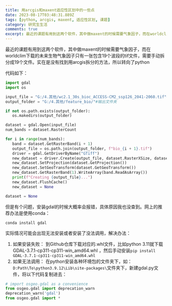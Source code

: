 ```yaml
---
title: 用arcgis和maxent适应性区划中的一些点
date: 2023-08-17T03:48:31.889Z
tags: [python, arcgis, maxent, 适应性区划, 课题]
category: 研究生生活
comments: true
excerpt: 最近的课题有用到这两个软件，其中做maxent的时候需要气象因子，而在worldclim下载的未来生物气象因子只有一张包含19个波段的tif文件，需要手动拆分成19个文件。实在是没有找到用arcgis拆分的方法，所以转向了python
---
```


最近的课题有用到这两个软件，其中做maxent的时候需要气象因子，而在worldclim下载的未来生物气象因子只有一张包含19个波段的tif文件，需要手动拆分成19个文件。实在是没有找到用arcgis拆分的方法，所以转向了python

代码如下：

```python
import gdal
import os

input_file = "G:/4.其他/wc2.1_30s_bioc_ACCESS-CM2_ssp126_2041-2060.tif"#下载的tif文件
output_folder = "G:/4.其他/feature_bio/"#输出文件夹

if not os.path.exists(output_folder):
   os.makedirs(output_folder)

dataset = gdal.Open(input_file)
num_bands = dataset.RasterCount

for i in range(num_bands):
   band = dataset.GetRasterBand(i + 1)
   output_file = os.path.join(output_folder, f"bio_{i + 1}.tif")
   driver = gdal.GetDriverByName("GTiff")
   new_dataset = driver.Create(output_file, dataset.RasterXSize, dataset.RasterYSize, 1, gdal.GDT_Float32)
   new_dataset.SetProjection(dataset.GetProjection())
   new_dataset.SetGeoTransform(dataset.GetGeoTransform())
   new_dataset.GetRasterBand(1).WriteArray(band.ReadAsArray())
   print(f"Creating {output_file}...")
   new_dataset.FlushCache()
   new_dataset = None

dataset = None
```

但是有个问题，安装gdal的时候大概率会报错，具体原因我也没查到。网上的推荐办法是使用conda：

```shell
conda install gdal
```

实际情况可能会出现无法安装或者安装了没法调用，解决办法：

1. 如果安装失败：
   到Github仓库下载对应的.whl文件，比如python 3.11就下载GDAL-3.7.1-cp311-cp311-win_amd64.whl
   ，然后手动安装`pip install GDAL-3.7.1-cp311-cp311-win_amd64.whl`
2. 如果无法调用：
   在python安装各种环境包的文件夹下，如：`D:Path\To\python3.9.12\Lib\site-packages\`文件夹下，新建gdal.py文件，将以下代码复制进去：

```python
# import osgeo.gdal as a convenience
from osgeo.gdal import deprecation_warn
deprecation_warn('gdal')
from osgeo.gdal import *
```
